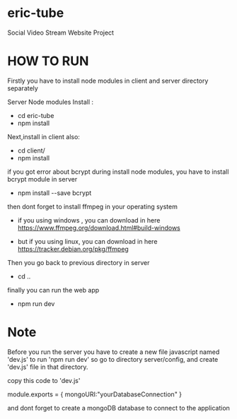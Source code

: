 # eric-tube
Social Video Stream Website Project

# 

# HOW TO RUN

Firstly you have to install node modules in client and server directory separately

Server Node modules Install :
- cd eric-tube
- npm install

Next,install in client also:
- cd client/
- npm install

if you got error about bcrypt during install node modules, you have to install bcrypt module in server
- npm install --save bcrypt

then dont forget to install ffmpeg in your operating system
- if you using windows , you can download in here https://www.ffmpeg.org/download.html#build-windows

- but if you using linux, you can download in here https://tracker.debian.org/pkg/ffmpeg

Then you go back to previous directory in server 
- cd ..

finally you can run the web app
- npm run dev


# Note 
Before you run the server you have to create a new file javascript named 'dev.js' to run 'npm run dev'
so go to directory server/config, and create 'dev.js' file in that directory.

copy this code to 'dev.js'

module.exports = {
      mongoURI:"yourDatabaseConnection"
}

and dont forget to create a mongoDB database to connect to the application
